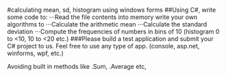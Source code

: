 #calculating mean, sd, histogram using windows forms
##Using C#,
write some code to:
⋅⋅⋅Read the file contents into memory
write your own algorithms to
⋅⋅⋅Calculate the arithmetic mean
⋅⋅⋅Calculate the standard deviation
⋅⋅⋅Compute the frequencies of numbers in bins of 10 (histogram 0 to <10, 10 to <20 etc.)
###Please build a test application and submit your C# project to us. Feel free to use any type of app. (console, asp.net, winforms, wpf, etc.)

Avoiding built in methods like .Sum, .Average etc, 